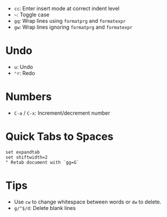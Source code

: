 - `cc`: Enter insert mode at correct indent level
- `~`: Toggle case
- `gq`: Wrap lines using `formatprg` and `formatexpr`
- `gw`: Wrap lines ignoring `formatprg` and `formatexpr`

# Undo

- `u`: Undo
- `⌃r`: Redo

# Numbers

- `C-a` / `C-x`: Increment/decrement number

# Quick Tabs to Spaces

    set expandtab
    set shiftwidth=2
    " Retab document with `gg=G`

# Tips

- Use `cw` to change whitespace between words or `dw` to delete.
- `g/^$/d`: Delete blank lines
